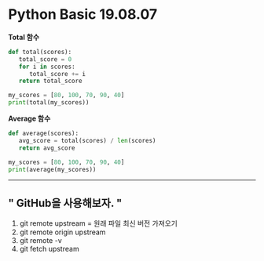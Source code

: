 # Python Basic 19.08.07

**Total 함수**

```python
def total(scores):
   total_score = 0
   for i in scores:
      total_score += i
   return total_score

my_scores = [80, 100, 70, 90, 40]
print(total(my_scores))
```

**Average 함수**
```python
def average(scores):
   avg_score = total(scores) / len(scores)
   return avg_score

my_scores = [80, 100, 70, 90, 40]
print(average(my_scores))
```
------------------------
## " GitHub을 사용해보자. "

1. git remote upstream = 원래 파일 최신 버전 가져오기
2. git remote origin upstream
3. git remote -v
4. git fetch upstream
